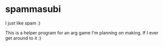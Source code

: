# spammasubi
I just like spam :)

This is a helper program for an arg game I'm planning on making. If I ever get around to it :)
